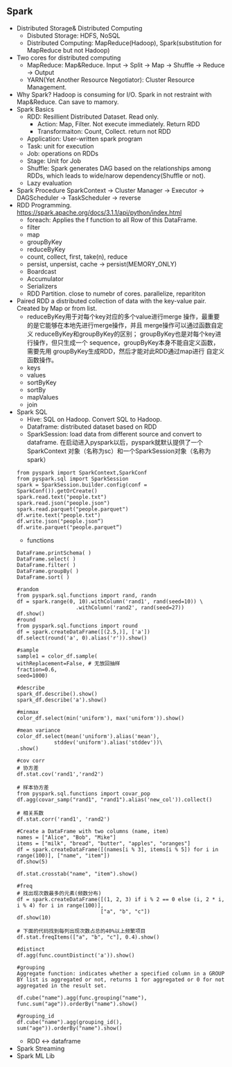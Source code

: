 ## Spark
- Distributed Storage& Distributed Computing
  - Disbuted Storage: HDFS, NoSQL
  - Distributed Computing: MapReduce(Hadoop), Spark(substitution for MapReduce but not Hadoop)
- Two cores for distributed computing
  - MapReduce: Map&Reduce. Input -> Split -> Map -> Shuffle -> Reduce -> Output
  - YARN(Yet Another Resource Negotiator): Cluster Resource Management. 
- Why Spark?
Hadoop is consuming for I/O. Spark in not restraint with Map&Reduce. Can save to mamory. 
- Spark Basics
  - RDD: Resillient Distributed Dataset. Read only. 
    - Action: Map, Filter. Not execute immediately. Return RDD
    - Transformaiton: Count, Collect. return not RDD
  - Application: User-written spark program
  - Task: unit for execution
  - Job: operations on RDDs
  - Stage: Unit for Job
  - Shuffle: Spark generates DAG based on the relationships among RDDs, which leads to wide/narow dependency(Shuffle or not). 
  - Lazy evaluation
 - Spark Procedure
   SparkContext -> Cluster Manager -> Executor -> DAGScheduler -> TaskScheduler -> reverse
 - RDD Programming. https://spark.apache.org/docs/3.1.1/api/python/index.html
   - foreach: Applies the f function to all Row of this DataFrame.
   - filter
   - map
   - groupByKey
   - reduceByKey
   - count, collect, first, take(n), reduce
   - persist, unpersist, cache -> persist(MEMORY_ONLY)
   - Boardcast
   - Accumulator
   - Serializers
   - RDD Partition. close to numebr of cores. parallelize, reparititon
 - Paired RDD
 a distributed collection of data with the key-value pair. Created by Map or from list. 
   - reduceByKey用于对每个key对应的多个value进行merge 操作，最重要的是它能够在本地先进行merge操作，并且 merge操作可以通过函数自定义 reduceByKey和groupByKey的区别；
groupByKey也是对每个key进行操作，但只生成一个 sequence，groupByKey本身不能自定义函数，需要先用 groupByKey生成RDD，然后才能对此RDD通过map进行 自定义函数操作。
   - keys
   - values
   - sortByKey
   - sortBy
   - mapValues
   - join
 - Spark SQL
   - Hive: SQL on Hadoop. Convert SQL to Hadoop.
   - Dataframe: distributed dataset based on RDD
   - SparkSession: load data from different source and convert to dataframe. 在启动进入pyspark以后，pyspark就默认提供了一个SparkContext 对象（名称为sc）和一个SparkSession对象（名称为spark）
   ```
   from pyspark import SparkContext,SparkConf  
   from pyspark.sql import SparkSession
   spark = SparkSession.builder.config(conf = SparkConf()).getOrCreate()
   spark.read.text("people.txt")
   spark.read.json("people.json")
   spark.read.parquet("people.parquet")
   df.write.text("people.txt")
   df.write.json("people.json“)
   df.write.parquet("people.parquet“) 
    ```    
    - functions
    ```
    DataFrame.printSchema( )
    DataFrame.select( )
    DataFrame.filter( )
    DataFrame.groupBy( )
    DataFrame.sort( )
    ```
    ```
    #random
    from pyspark.sql.functions import rand, randn 
    df = spark.range(0, 10).withColumn('rand1', rand(seed=10)) \
                       .withColumn('rand2', rand(seed=27))
    df.show()
    #round
    from pyspark.sql.functions import round
    df = spark.createDataFrame([(2.5,)], ['a'])
    df.select(round('a', 0).alias('r')).show()
    
    #sample
    sample1 = color_df.sample(
    withReplacement=False, # 无放回抽样
    fraction=0.6,
    seed=1000)
    
    #describe
    spark_df.describe().show()
    spark_df.describe('a').show()
    
    #minmax
    color_df.select(min('uniform'), max('uniform')).show()
    
    #mean variance
    color_df.select(mean('uniform').alias('mean'),
                stddev('uniform').alias('stddev'))\
    .show()
    
    #cov corr
    # 协方差
    df.stat.cov('rand1','rand2')

    # 样本协方差
    from pyspark.sql.functions import covar_pop
    df.agg(covar_samp("rand1", "rand1").alias('new_col')).collect()

    # 相关系数
    df.stat.corr('rand1', 'rand2')
    
    #Create a DataFrame with two columns (name, item)
    names = ["Alice", "Bob", "Mike"]
    items = ["milk", "bread", "butter", "apples", "oranges"]
    df = spark.createDataFrame([(names[i % 3], items[i % 5]) for i in range(100)], ["name", "item"])
    df.show(5)

    df.stat.crosstab("name", "item").show()
    
    #freq
    # 找出现次数最多的元素(频数分布)
    df = spark.createDataFrame([(1, 2, 3) if i % 2 == 0 else (i, 2 * i, i % 4) for i in range(100)],
                               ["a", "b", "c"])
    df.show(10)

    # 下面的代码找到每列出现次数占总的40%以上频繁项目
    df.stat.freqItems(["a", "b", "c"], 0.4).show()
    
    #distinct
    df.agg(func.countDistinct('a')).show()
    
    #grouping
    Aggregate function: indicates whether a specified column in a GROUP BY list is aggregated or not, returns 1 for aggregated or 0 for not aggregated in the result set.
    
    df.cube("name").agg(func.grouping("name"), func.sum("age")).orderBy("name").show()
    
    #grouping_id
    df.cube("name").agg(grouping_id(), sum("age")).orderBy("name").show()
    
    ```
    - RDD <-> dataframe
 - Spark Streaming
 - Spark ML Lib
